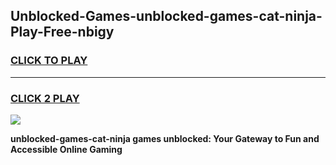 
## Unblocked-Games-unblocked-games-cat-ninja-Play-Free-nbigy
<h3>
<a href="https://premium76.site?title=unblocked-games-cat-ninja&ref=15A">CLICK TO PLAY</a></h3>
<hr>

<h3>
<a href="https://premium76.site?title=unblocked-games-cat-ninja&ref=15A">CLICK 2 PLAY</a>
  
</h3>

<a href="https://premium76.site?title=unblocked-games-cat-ninja&ref=15A"><img src="https://clearcache.store/games.png"></a>


**unblocked-games-cat-ninja games unblocked: Your Gateway to Fun and Accessible Online Gaming**
